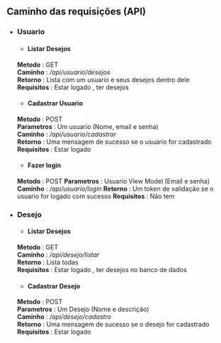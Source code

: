## Caminho das requisições (API)  

- ### Usuario  

   - #### Listar Desejos  

    **Metodo** : GET  
    **Caminho** : */api/usuario/desejos*  
    **Retorno** : Lista com um usuario e seus desejos dentro dele  
	**Requisitos** : Estar logado , ter desejos  

  - #### Cadastrar Usuario  

   **Metodo** : POST  
    **Parametros** : Um usuario (Nome, email e senha)  
    **Caminho** : */api/usuario/cadastrar*  
    **Retorno** : Uma mensagem de sucesso se o usuario for cadastrado  
	**Requisitos** : Estar logado  

  - #### Fazer login

   **Metodo** : POST
    **Parametros** : Usuario View Model (Email e senha)
    **Caminho** : */api/usuario/login*
    **Retorno** : Um token de validação se o usuario for logado com sucesso
	**Requisitos** : Não tem  

- ### Desejo  

   - #### Listar Desejos  

    **Metodo** : GET  
    **Caminho** : */api/desejo/listar*  
    **Retorno** : Lista todas  
	**Requisitos** : Estar logado , ter desejos no banco de dados  

  - #### Cadastrar Desejo  

   **Metodo** : POST  
    **Parametros** : Um Desejo (Nome e descrição)  
    **Caminho** : */api/desejo/cadastro*  
    **Retorno** : Uma mensagem de sucesso se o desejo for cadastrado  
	**Requisitos** : Estar logado  

